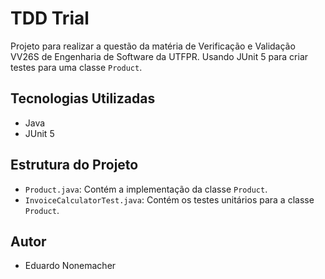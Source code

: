 # TDD Trial

Projeto para realizar a questão da matéria de Verificação e Validação VV26S de Engenharia de Software da UTFPR. Usando JUnit 5 para criar testes para uma classe `Product`.

## Tecnologias Utilizadas

- Java
- JUnit 5

## Estrutura do Projeto

- `Product.java`: Contém a implementação da classe `Product`.
- `InvoiceCalculatorTest.java`: Contém os testes unitários para a classe `Product`.

## Autor

- Eduardo Nonemacher
